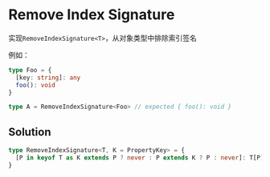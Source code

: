 # Remove Index Signature

实现`RemoveIndexSignature<T>`，从对象类型中排除索引签名

例如：

```ts
type Foo = {
  [key: string]: any
  foo(): void
}

type A = RemoveIndexSignature<Foo> // expected { foo(): void }
```

## Solution

```ts
type RemoveIndexSignature<T, K = PropertyKey> = {
  [P in keyof T as K extends P ? never : P extends K ? P : never]: T[P]
}
```
